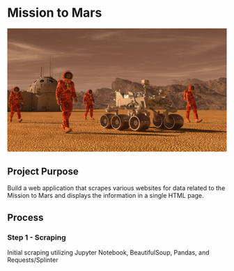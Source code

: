 # Mission to Mars
![Screenshot](Screenshots/mars.jpg "Screenshot")

## Project Purpose
Build a web application that scrapes various websites for data related to the Mission to Mars and displays the information in a single HTML page.

## Process

### Step 1 - Scraping
Initial scraping utilizing Jupyter Notebook, BeautifulSoup, Pandas, and Requests/Splinter
